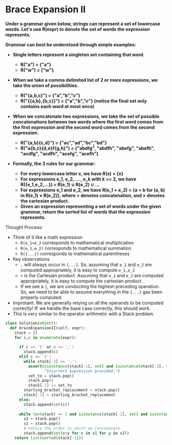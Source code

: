 # Brace Expansion II

<b>
Under a grammar given below, strings can represent a set of lowercase words.  Let's use R(expr) to denote the set of words the expression represents.

Grammar can best be understood through simple examples:

* Single letters represent a singleton set containing that word.
  * R("a") = {"a"}
  * R("w") = {"w"}
* When we take a comma delimited list of 2 or more expressions, we take the union of possibilities.
  * R("{a,b,c}") = {"a","b","c"}
  * R("{{a,b},{b,c}}") = {"a","b","c"} (notice the final set only contains each word at most once)
* When we concatenate two expressions, we take the set of possible concatenations between two words where the first word comes from the first expression and the second word comes from the second expression.
  * R("{a,b}{c,d}") = {"ac","ad","bc","bd"}
  * R("a{b,c}{d,e}f{g,h}") = {"abdfg", "abdfh", "abefg", "abefh", "acdfg", "acdfh", "acefg", "acefh"}

* Formally, the 3 rules for our grammar:
  * For every lowercase letter x, we have R(x) = {x}
  * For expressions e_1, e_2, ... , e_k with k >= 2, we have R({e_1,e_2,...}) = R(e_1) ∪ R(e_2) ∪ ...
  * For expressions e_1 and e_2, we have R(e_1 + e_2) = {a + b for (a, b) in R(e_1) × R(e_2)}, where + denotes concatenation, and × denotes the cartesian product.
  * Given an expression representing a set of words under the given grammar, return the sorted list of words that the expression represents.

</b>

Thought Process:
* Think of it like a math expression
  * `R(e_1+e_2` corresponds to mathematical multiplication
  * `R(e_1,e_2)` corresponds to mathematical summation
  * `R({...})` corresponds to mathematical parentheses
* Key observations
  * `,` will always occur in `{...}`. So, assuming that `e_1` and `e_2` are computed appropriately, it is easy to compute `e_1,e_2`
  * `+` is the Cartesian product. Assuming that `e_1` and `e_2` are computed appropriately, it is easy to compute the cartesian product.
  * If we see a `}`, we are conducting the highest-preceding operation. So, we need to be able to assume everything in the `{...}` gas been properly computed.
* Improtant: We are generally relying on all the operands to be computed correctly! IF we handle the base case correctly, this should work.
* This is very similar to the operator arithmetic with a Stack problem.

```python
class Solution(object):
  def braceExpansionII(self, expr):
    stack = []
    for i,c in enumerate(expr):
      
      if c == '{' or c == ',':
        stack.append(c)
      elif c == '}':
        while stack[-2] == ',':
          assert(isinstance(stack[-1], set) and isinstance(stack[-3], set),
                 "Incorrect expression provided.")
          set_to = stack.pop()
          stack.pop()
          stack[-1] |= set_to
        starting_bracket_replacement = stack.pop()
        stack[-1] = starting_bracket_replacement
      else:
        stack.append(set(c))
        
      while len(stack) >= 2 and isinstance(stack[-1], set) and isinstance(stack[-2], set):
        s2 = stack.pop()
        s1 = stack.pop()
        # notice the order in which we concatenate
        stack.append(set(x+y for x in s1 for y in s2))
    return list(sorted(stack[-1]))
```
